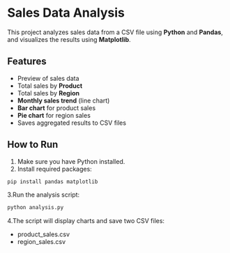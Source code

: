 # Sales Data Analysis

This project analyzes sales data from a CSV file using **Python** and **Pandas**, and visualizes the results using **Matplotlib**.

## Features

- Preview of sales data
- Total sales by **Product**
- Total sales by **Region**
- **Monthly sales trend** (line chart)
- **Bar chart** for product sales
- **Pie chart** for region sales
- Saves aggregated results to CSV files

## How to Run

1. Make sure you have Python installed.
2. Install required packages:

```bash
pip install pandas matplotlib
```
3.Run the analysis script:
```bash
python analysis.py
```
4.The script will display charts and save two CSV files:
 * product_sales.csv
 * region_sales.csv
